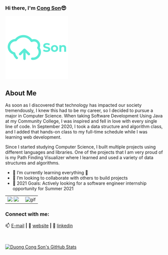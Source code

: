 ### Hi there, I'm [Cong Son][website]😎
[![Website](https://github.com/CongSon01/CongSon01/blob/6c297d88aa55f171f604ee7824afc784917f14b0/iconLogo.png)](https://congson01.github.io/duongcongsonCV/)

## About Me
As soon as I discovered that technology has impacted our society tremendously, I knew this had to be my career, so I decided to pursue a major in Computer Science. When taking Software Development Using Java at my Community College, I was inspired and fell in love with every single line of code. In September 2020, I took a data structure and algorithm class, and I added that hands-on class to my full-time schedule while I was learning web development.

Since I started studying Computer Science, I built multiple projects using different languages and libraries. One of the projects that I am very proud of is my Path Finding Visualizer where I learned and used a variety of data structures and algorithms.

- 🌱 I’m currently learning everything 🤣
- 👯 I’m looking to collaborate with others to build projects
- 🥅 2021 Goals: Actively looking for a software engineer internship opportunity for Summer 2021

<table>
<tr>
  <td width="48%">
    <img src="https://github-readme-stats.vercel.app/api?username=CongSon&show_icons=true&hide=contribs,issues&hide_border=true" />
    <img src="https://github-readme-stats.vercel.app/api/top-langs/?username=CongSon&layout=compact&show_icons=true&hide_border=true" />
  </td>
  <td width="52%"><img alt="gif" align="right" src=".github/assets/coding.gif"/></td>
</tr>
<table>
  
### Connect with me:

📫 [E-mail](mailto:duongcongson01@gmail.com) **|** 
🏡 [website][website] **|** 
👔 [linkedin][linkedin]

<br />

[![Duong Cong Son's GitHub Stats](https://github-readme-stats.anuraghazra1.vercel.app/api?username=CongSon01&show_icons=true&title_color=fff&icon_color=F2BDFF&text_color=9f9f9f&bg_color=151515)](https://github-readme-stats.vercel.app/api?username=CongSon01)

[website]: https://congson01.github.io/duongcongsonCV/
[linkedin]: https://www.linkedin.com/in/dcson01/
